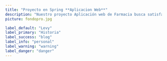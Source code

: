 ```yaml
---
title: "Proyecto en Spring **Aplicacion Web**"
description: "Nuestro proyecto Aplicación web de Farmacia busca satisfacer la necesidad de compra de productos farmacéuticos de manera conveniente y segura. Con un enfoque en mejorar la experiencia del usuario y aumentar las ventas, se espera un crecimiento sostenible a largo plazo. La eficiencia en la gestión del inventario y la privacidad de los datos son prioritarias, y la adaptación constante al mercado es esencial para el éxito."
picture: fondopro.jpg

label_default: "Levy" 
label_primary: "Historia"
label_success: "blog"
label_info: "personal"
label_warning: "warning"
label_danger: "danger"
---
```

